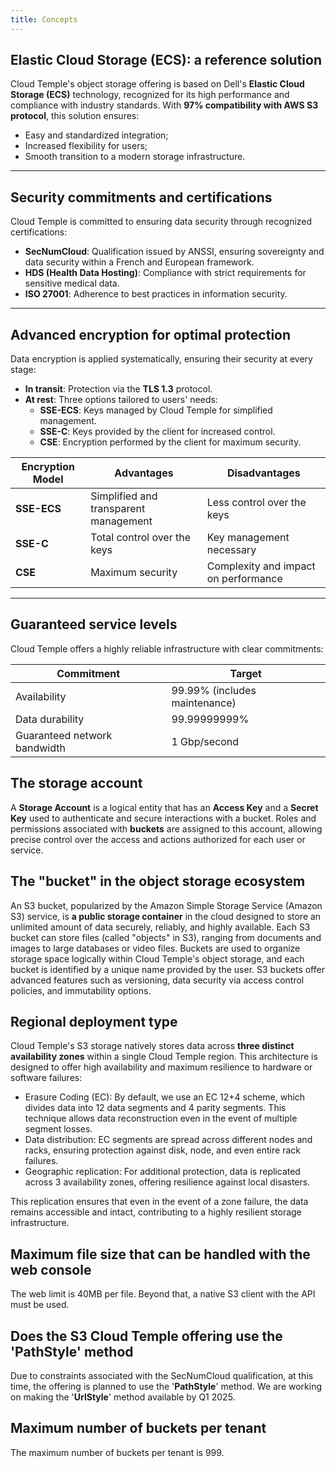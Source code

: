 ```yaml
---
title: Concepts
---
```


## Elastic Cloud Storage (ECS): a reference solution

Cloud Temple's object storage offering is based on Dell's __Elastic Cloud Storage (ECS)__ technology, recognized for its high performance and compliance with industry standards. With **97% compatibility with AWS S3 protocol**, this solution ensures:

- Easy and standardized integration;
- Increased flexibility for users;
- Smooth transition to a modern storage infrastructure.

---

## Security commitments and certifications

Cloud Temple is committed to ensuring data security through recognized certifications:

- **SecNumCloud**: Qualification issued by ANSSI, ensuring sovereignty and data security within a French and European framework.
- **HDS (Health Data Hosting)**: Compliance with strict requirements for sensitive medical data.
- **ISO 27001**: Adherence to best practices in information security.

---

## Advanced encryption for optimal protection

Data encryption is applied systematically, ensuring their security at every stage:

- **In transit**: Protection via the __TLS 1.3__ protocol.
- **At rest**: Three options tailored to users' needs:
  - **SSE-ECS**: Keys managed by Cloud Temple for simplified management.
  - **SSE-C**: Keys provided by the client for increased control.
  - **CSE**: Encryption performed by the client for maximum security.

| Encryption Model              | Advantages                             | Disadvantages                     |
| ----------------------------- | -------------------------------------- | --------------------------------- |
| **SSE-ECS**                   | Simplified and transparent management  | Less control over the keys        |
| **SSE-C**                     | Total control over the keys            | Key management necessary          |
| **CSE**                       | Maximum security                       | Complexity and impact on performance |

---

## Guaranteed service levels

Cloud Temple offers a highly reliable infrastructure with clear commitments:

| Commitment                      | Target                        |
| ------------------------------- | ----------------------------- |
| Availability                    | 99.99% (includes maintenance) |
| Data durability                 | 99.99999999%                  |
| Guaranteed network bandwidth    | 1 Gbp/second                  |

## The storage account

A **Storage Account** is a logical entity that has an **Access Key** and a **Secret Key** used to authenticate and secure interactions with a bucket. 
Roles and permissions associated with **buckets** are assigned to this account, allowing precise control over the access and actions authorized for each user or service.

## The "bucket" in the object storage ecosystem

An S3 bucket, popularized by the Amazon Simple Storage Service (Amazon S3) service, is **a public storage container** in the cloud designed to store an unlimited amount of data securely, reliably, and highly available. Each S3 bucket can store files (called "objects" in S3), ranging from documents and images to large databases or video files. Buckets are used to organize storage space logically within Cloud Temple's object storage, and each bucket is identified by a unique name provided by the user. S3 buckets offer advanced features such as versioning, data security via access control policies, and immutability options.

## Regional deployment type

Cloud Temple's S3 storage natively stores data across __three distinct availability zones__ within a single Cloud Temple region. This architecture is designed to offer high availability and maximum resilience to hardware or software failures:
- Erasure Coding (EC): By default, we use an EC 12+4 scheme, which divides data into 12 data segments and 4 parity segments. This technique allows data reconstruction even in the event of multiple segment losses.
- Data distribution: EC segments are spread across different nodes and racks, ensuring protection against disk, node, and even entire rack failures.
- Geographic replication: For additional protection, data is replicated across 3 availability zones, offering resilience against local disasters.

This replication ensures that even in the event of a zone failure, the data remains accessible and intact, contributing to a highly resilient storage infrastructure.

## Maximum file size that can be handled with the web console
The web limit is 40MB per file. Beyond that, a native S3 client with the API must be used.

## Does the S3 Cloud Temple offering use the 'PathStyle' method

Due to constraints associated with the SecNumCloud qualification, at this time, the offering is planned to use the '**PathStyle**' method. We are working on making the '**UrlStyle**' method available by Q1 2025.

## Maximum number of buckets per tenant
The maximum number of buckets per tenant is 999.
